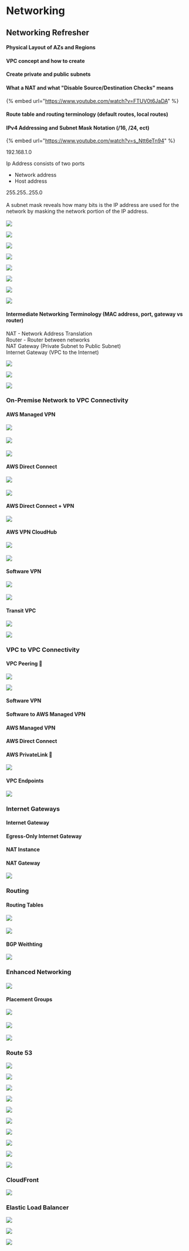 # Networking

## Networking Refresher

#### Physical Layout of AZs and Regions



#### VPC concept and how to create



#### Create private and public subnets



#### What a NAT and what "Disable Source/Destination Checks" means

{% embed url="https://www.youtube.com/watch?v=FTUV0t6JaDA" %}

#### Route table and routing terminology (default routes, local routes)



#### IPv4 Addressing and Subnet Mask Notation (/16, /24, ect)

{% embed url="https://www.youtube.com/watch?v=s_Ntt6eTn94" %}

192.168.1.0

Ip Address consists of two ports

* Network address
* Host address

255.255..255.0 \
\
A subnet mask reveals how many bits is the IP address are used for the network by masking the network portion of the IP address. \
\
![](<../../../.gitbook/assets/Screen Shot 2022-11-09 at 4.17.53 pm.png>)

![](<../../../.gitbook/assets/Screen Shot 2022-11-09 at 4.19.32 pm.png>)

![](<../../../.gitbook/assets/Screen Shot 2022-11-09 at 4.20.54 pm.png>)

![](<../../../.gitbook/assets/Screen Shot 2022-11-09 at 4.21.49 pm.png>)

![](<../../../.gitbook/assets/Screen Shot 2022-11-09 at 4.31.22 pm.png>)

![](<../../../.gitbook/assets/Screen Shot 2022-11-09 at 4.34.44 pm.png>)

![](<../../../.gitbook/assets/Screen Shot 2022-11-09 at 4.35.37 pm.png>)

![](<../../../.gitbook/assets/Screen Shot 2022-11-09 at 5.03.03 pm.png>)

#### Intermediate Networking Terminology (MAC address, port, gateway vs router)



NAT - Network Address Translation\
Router - Router between networks\
NAT Gateway (Private Subnet to Public Subnet) \
Internet Gateway (VPC to the Internet)&#x20;



![](<../../../.gitbook/assets/Screen Shot 2022-11-09 at 4.52.05 pm.png>)



![](<../../../.gitbook/assets/Screen Shot 2022-11-09 at 4.58.32 pm.png>)

![](<../../../.gitbook/assets/Screen Shot 2022-11-09 at 4.59.20 pm.png>)



### On-Premise Network to VPC Connectivity

#### AWS Managed VPN

![](<../../../.gitbook/assets/Screen Shot 2022-11-11 at 11.06.37 am.png>)

#### ![](<../../../.gitbook/assets/Screen Shot 2022-11-11 at 11.08.25 am.png>)

#### ![](<../../../.gitbook/assets/Screen Shot 2022-11-11 at 11.08.58 am.png>)

#### AWS Direct Connect&#x20;

![](<../../../.gitbook/assets/Screen Shot 2022-11-11 at 11.09.19 am.png>)

#### ![](<../../../.gitbook/assets/Screen Shot 2022-11-11 at 11.10.47 am.png>)

#### AWS Direct Connect + VPN

![](<../../../.gitbook/assets/Screen Shot 2022-11-11 at 11.11.30 am.png>)

#### AWS VPN CloudHub

![](<../../../.gitbook/assets/Screen Shot 2022-11-11 at 11.12.46 am.png>)

#### ![](<../../../.gitbook/assets/Screen Shot 2022-11-11 at 11.13.37 am.png>)

#### Software VPN

![](<../../../.gitbook/assets/Screen Shot 2022-11-11 at 11.13.56 am.png>)

#### ![](<../../../.gitbook/assets/Screen Shot 2022-11-11 at 11.14.32 am.png>)

#### Transit VPC

![](<../../../.gitbook/assets/Screen Shot 2022-11-11 at 11.14.51 am.png>)

![](<../../../.gitbook/assets/Screen Shot 2022-11-11 at 11.15.36 am.png>)



### VPC to VPC Connectivity

#### VPC Peering 🌟

![](<../../../.gitbook/assets/Screen Shot 2022-11-11 at 11.22.07 am.png>)

![](<../../../.gitbook/assets/Screen Shot 2022-11-11 at 11.23.39 am.png>)

#### Software VPN

#### Software to AWS Managed VPN

#### AWS Managed VPN

#### AWS Direct Connect

#### AWS PrivateLink 🌟

![](<../../../.gitbook/assets/Screen Shot 2022-11-11 at 11.24.00 am.png>)

#### VPC Endpoints

![](<../../../.gitbook/assets/Screen Shot 2022-11-11 at 11.25.30 am.png>)



### Internet Gateways&#x20;

#### Internet Gateway



#### Egress-Only Internet Gateway



#### NAT Instance



#### NAT Gateway

![](<../../../.gitbook/assets/Screen Shot 2022-11-14 at 3.17.04 pm.png>)



### Routing&#x20;

#### Routing Tables

![](<../../../.gitbook/assets/Screen Shot 2022-11-14 at 4.30.49 pm.png>)

#### ![](<../../../.gitbook/assets/Screen Shot 2022-11-15 at 9.50.29 am.png>)

#### BGP Weithting

![](<../../../.gitbook/assets/Screen Shot 2022-11-15 at 9.56.53 am.png>)

### Enhanced Networking

#### ![](<../../../.gitbook/assets/Screen Shot 2022-11-15 at 9.58.09 am.png>)

#### Placement Groups

![](<../../../.gitbook/assets/Screen Shot 2022-11-15 at 9.59.30 am.png>)

#### ![](<../../../.gitbook/assets/Screen Shot 2022-11-15 at 10.54.04 am.png>)

![](<../../../.gitbook/assets/Screen Shot 2022-11-15 at 7.47.14 pm.png>)



### Route 53

![](<../../../.gitbook/assets/Screen Shot 2022-11-15 at 7.49.14 pm.png>)

![](<../../../.gitbook/assets/Screen Shot 2022-11-15 at 7.50.56 pm.png>)

![](<../../../.gitbook/assets/Screen Shot 2022-11-15 at 7.51.25 pm.png>)

![](<../../../.gitbook/assets/Screen Shot 2022-11-15 at 7.51.37 pm.png>)

![](<../../../.gitbook/assets/Screen Shot 2022-11-15 at 7.52.33 pm.png>)

![](<../../../.gitbook/assets/Screen Shot 2022-11-15 at 7.53.53 pm.png>)

![](<../../../.gitbook/assets/Screen Shot 2022-11-15 at 7.54.17 pm.png>)

![](<../../../.gitbook/assets/Screen Shot 2022-11-15 at 7.55.04 pm.png>)



![](<../../../.gitbook/assets/Screen Shot 2022-11-15 at 7.56.12 pm.png>)

![](<../../../.gitbook/assets/Screen Shot 2022-11-15 at 7.56.53 pm.png>)



### CloudFront&#x20;

![](<../../../.gitbook/assets/Screen Shot 2022-11-15 at 7.58.40 pm.png>)





### Elastic Load Balancer

![](<../../../.gitbook/assets/Screen Shot 2022-11-15 at 8.03.02 pm.png>)



![](<../../../.gitbook/assets/Screen Shot 2022-11-15 at 8.04.52 pm.png>)

![](<../../../.gitbook/assets/Screen Shot 2022-11-15 at 8.06.06 pm.png>)















































